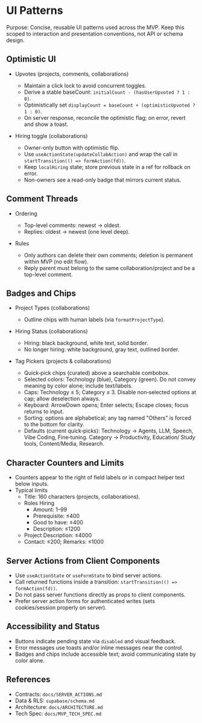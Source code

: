 # UI Patterns

Purpose: Concise, reusable UI patterns used across the MVP. Keep this scoped to interaction and presentation conventions, not API or schema design.

## Optimistic UI

- Upvotes (projects, comments, collaborations)
  - Maintain a click lock to avoid concurrent toggles.
  - Derive a stable baseCount: `initialCount - (hasUserUpvoted ? 1 : 0)`.
  - Optimistically set `displayCount = baseCount + (optimisticUpvoted ? 1 : 0)`.
  - On server response, reconcile the optimistic flag; on error, revert and show a toast.

- Hiring toggle (collaborations)
  - Owner-only button with optimistic flip.
  - Use `useActionState(updateCollabAction)` and wrap the call in `startTransition(() => formAction(fd))`.
  - Keep `localHiring` state; store previous state in a ref for rollback on error.
  - Non-owners see a read-only badge that mirrors current status.

## Comment Threads

- Ordering
  - Top-level comments: newest → oldest.
  - Replies: oldest → newest (one level deep).

- Rules
  - Only authors can delete their own comments; deletion is permanent within MVP (no edit flow).
  - Reply parent must belong to the same collaboration/project and be a top-level comment.

## Badges and Chips

- Project Types (collaborations)
  - Outline chips with human labels (via `formatProjectType`).

- Hiring Status (collaborations)
  - Hiring: black background, white text, solid border.
  - No longer hiring: white background, gray text, outlined border.

- Tag Pickers (projects & collaborations)
  - Quick‑pick chips (curated) above a searchable combobox.
  - Selected colors: Technology (blue), Category (green). Do not convey meaning by color alone; include text/labels.
  - Caps: Technology ≤ 5; Category ≤ 3. Disable non‑selected options at cap; allow deselection always.
  - Keyboard: ArrowDown opens; Enter selects; Escape closes; focus returns to input.
  - Sorting: options are alphabetical; any tag named "Others" is forced to the bottom for clarity.
  - Defaults (current quick‑picks): Technology → Agents, LLM, Speech, Vibe Coding, Fine‑tuning. Category → Productivity, Education/ Study tools, Content/Media, Research.

## Character Counters and Limits

- Counters appear to the right of field labels or in compact helper text below inputs.
- Typical limits
  - Title: 160 characters (projects, collaborations).
  - Roles Hiring
    - Amount: 1–99
    - Prerequisite: ≤400
    - Good to have: ≤400
    - Description: ≤1200
  - Project Description: ≤4000
  - Contact: ≤200; Remarks: ≤1000

## Server Actions from Client Components

- Use `useActionState` or `useFormState` to bind server actions.
- Call returned functions inside a transition: `startTransition(() => formAction(fd))`.
- Do not pass server functions directly as props to client components.
- Prefer server action forms for authenticated writes (sets cookies/session properly on server).

## Accessibility and Status

- Buttons indicate pending state via `disabled` and visual feedback.
- Error messages use toasts and/or inline messages near the control.
- Badges and chips include accessible text; avoid communicating state by color alone.

## References

- Contracts: `docs/SERVER_ACTIONS.md`
- Data & RLS: `supabase/schema.md`
- Architecture: `docs/ARCHITECTURE.md`
- Tech Spec: `docs/MVP_TECH_SPEC.md`
